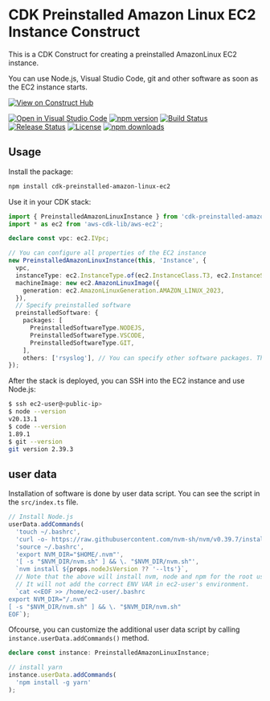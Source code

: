 # CDK Preinstalled Amazon Linux EC2 Instance Construct

This is a CDK Construct for creating a preinstalled AmazonLinux EC2 instance.

You can use Node.js, Visual Studio Code, git and other software as soon as the EC2 instance starts.

[![View on Construct Hub](https://constructs.dev/badge?package=cdk-preinstalled-amazon-linux-ec2)](https://constructs.dev/packages/cdk-preinstalled-amazon-linux-ec2)

[![Open in Visual Studio Code](https://img.shields.io/static/v1?logo=visualstudiocode&label=&message=Open%20in%20Visual%20Studio%20Code&labelColor=2c2c32&color=007acc&logoColor=007acc)](https://open.vscode.dev/badmintoncryer/cdk-preinstalled-amazon-linux-ec2)
[![npm version](https://badge.fury.io/js/cdk-preinstalled-amazon-linux-ec2.svg)](https://badge.fury.io/js/cdk-preinstalled-amazon-linux-ec2)
[![Build Status](https://github.com/badmintoncryer/cdk-preinstalled-amazon-linux-ec2/actions/workflows/build.yml/badge.svg)](https://github.com/badmintoncryer/cdk-preinstalled-amazon-linux-ec2/actions/workflows/build.yml)
[![Release Status](https://github.com/badmintoncryer/cdk-preinstalled-amazon-linux-ec2/actions/workflows/release.yml/badge.svg)](https://github.com/badmintoncryer/cdk-preinstalled-amazon-linux-ec2/actions/workflows/release.yml)
[![License](https://img.shields.io/badge/License-Apache%202.0-blue.svg)](https://opensource.org/licenses/Apache-2.0)
[![npm downloads](https://img.shields.io/npm/dm/cdk-preinstalled-amazon-linux-ec2.svg?style=flat)](https://www.npmjs.com/package/cdk-preinstalled-amazon-linux-ec2)

## Usage

Install the package:

```bash
npm install cdk-preinstalled-amazon-linux-ec2
```

Use it in your CDK stack:

```typescript
import { PreinstalledAmazonLinuxInstance } from 'cdk-preinstalled-amazon-linux-ec2';
import * as ec2 from 'aws-cdk-lib/aws-ec2';

declare const vpc: ec2.IVpc;

// You can configure all properties of the EC2 instance
new PreinstalledAmazonLinuxInstance(this, 'Instance', {
  vpc,
  instanceType: ec2.InstanceType.of(ec2.InstanceClass.T3, ec2.InstanceSize.NANO),
  machineImage: new ec2.AmazonLinuxImage({
    generation: ec2.AmazonLinuxGeneration.AMAZON_LINUX_2023,
  }),
  // Specify preinstalled software
  preinstalledSoftware: {
    packages: [
      PreinstalledSoftwareType.NODEJS,
      PreinstalledSoftwareType.VSCODE,
      PreinstalledSoftwareType.GIT,
    ],
    others: ['rsyslog'], // You can specify other software packages. These parameters are used as `sudo dnf install ${parameter}`
});
```

After the stack is deployed, you can SSH into the EC2 instance and use Node.js:

```bash
$ ssh ec2-user@<public-ip>
$ node --version
v20.13.1
$ code --version
1.89.1
$ git --version
git version 2.39.3
```

## user data

Installation of software is done by user data script. You can see the script in the `src/index.ts` file.

```typescript
// Install Node.js
userData.addCommands(
  'touch ~/.bashrc',
  'curl -o- https://raw.githubusercontent.com/nvm-sh/nvm/v0.39.7/install.sh | bash',
  'source ~/.bashrc',
  'export NVM_DIR="$HOME/.nvm"',
  '[ -s "$NVM_DIR/nvm.sh" ] && \. "$NVM_DIR/nvm.sh"',
  `nvm install ${props.nodeJsVersion ?? '--lts'}`,
  // Note that the above will install nvm, node and npm for the root user.
  // It will not add the correct ENV VAR in ec2-user's environment.
  `cat <<EOF >> /home/ec2-user/.bashrc
export NVM_DIR="/.nvm"
[ -s "$NVM_DIR/nvm.sh" ] && \. "$NVM_DIR/nvm.sh"
EOF`);
```

Ofcourse, you can customize the additional user data script by calling `instance.userData.addCommands()` method.

```typescript
declare const instance: PreinstalledAmazonLinuxInstance;

// install yarn
instance.userData.addCommands(
  'npm install -g yarn'
);
```
